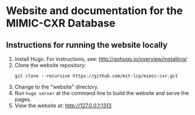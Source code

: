 # Website and documentation for the MIMIC-CXR Database

## Instructions for running the website locally

1. Install Hugo. For instructions, see: http://gohugo.io/overview/installing/
2. Clone the website repository:
   ```
   git clone --recursive https://github.com/mit-lcp/mimic-cxr.git
   ```
3. Change to the "website" directory.
4. Run ```hugo server``` at the command line to build the website and serve the pages.
5. View the website at: http://127.0.0.1:1313
